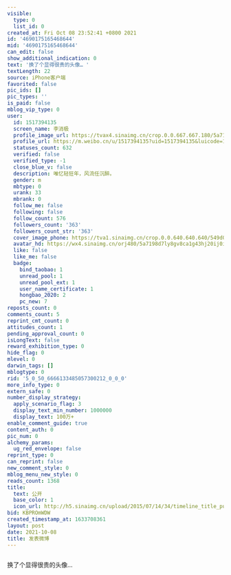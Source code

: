 ```yaml
---
visible:
  type: 0
  list_id: 0
created_at: Fri Oct 08 23:52:41 +0800 2021
id: '4690175165468644'
mid: '4690175165468644'
can_edit: false
show_additional_indication: 0
text: '换了个显得很贵的头像… '
textLength: 22
source: iPhone客户端
favorited: false
pic_ids: []
pic_types: ''
is_paid: false
mblog_vip_type: 0
user:
  id: 1517394135
  screen_name: 李消极
  profile_image_url: https://tvax4.sinaimg.cn/crop.0.0.667.667.180/5a7198d7ly8gv8ca1g43hj20ij0ijgly.jpg?KID=imgbed,tva&Expires=1647260049&ssig=YRcrjU06kf
  profile_url: https://m.weibo.cn/u/1517394135?uid=1517394135&luicode=10000011&lfid=2304131517394135_-_WEIBO_SECOND_PROFILE_WEIBO
  statuses_count: 632
  verified: false
  verified_type: -1
  close_blue_v: false
  description: 唯忆轻狂年，风流任沉醉。
  gender: m
  mbtype: 0
  urank: 33
  mbrank: 0
  follow_me: false
  following: false
  follow_count: 576
  followers_count: '363'
  followers_count_str: '363'
  cover_image_phone: https://tva1.sinaimg.cn/crop.0.0.640.640.640/549d0121tw1egm1kjly3jj20hs0hsq4f.jpg
  avatar_hd: https://wx4.sinaimg.cn/orj480/5a7198d7ly8gv8ca1g43hj20ij0ijgly.jpg
  like: false
  like_me: false
  badge:
    bind_taobao: 1
    unread_pool: 1
    unread_pool_ext: 1
    user_name_certificate: 1
    hongbao_2020: 2
    pc_new: 7
reposts_count: 0
comments_count: 5
reprint_cmt_count: 0
attitudes_count: 1
pending_approval_count: 0
isLongText: false
reward_exhibition_type: 0
hide_flag: 0
mlevel: 0
darwin_tags: []
mblogtype: 0
rid: '5_0_50_6666133485057300212_0_0_0'
more_info_type: 0
extern_safe: 0
number_display_strategy:
  apply_scenario_flag: 3
  display_text_min_number: 1000000
  display_text: 100万+
enable_comment_guide: true
content_auth: 0
pic_num: 0
alchemy_params:
  ug_red_envelope: false
reprint_type: 0
can_reprint: false
new_comment_style: 0
mblog_menu_new_style: 0
reads_count: 1368
title:
  text: 公开
  base_color: 1
  icon_url: http://h5.sinaimg.cn/upload/2015/07/14/34/timeline_title_public_default.png
bid: KBPROmWDW
created_timestamp_at: 1633708361
layout: post
date: 2021-10-08
title: 发表微博
---
```


![]()

换了个显得很贵的头像… 


